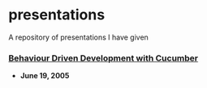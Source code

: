 # presentations
A repository of presentations I have given


### [Behaviour Driven Development with Cucumber](http://dmcelligott.com/presentations/BDD-Cucumber/)
* **June 19, 2005**
